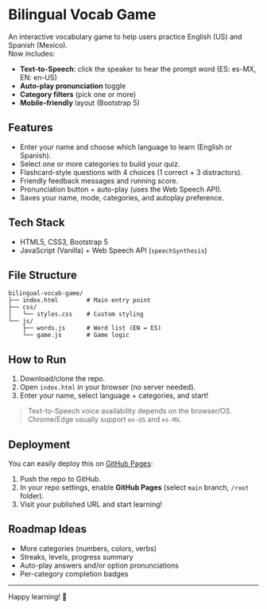 # Bilingual Vocab Game

An interactive vocabulary game to help users practice English (US) and Spanish (Mexico).  
Now includes:
- **Text-to-Speech**: click the speaker to hear the prompt word (ES: es-MX, EN: en-US)
- **Auto-play pronunciation** toggle
- **Category filters** (pick one or more)
- **Mobile-friendly** layout (Bootstrap 5)

## Features
- Enter your name and choose which language to learn (English or Spanish).
- Select one or more categories to build your quiz.
- Flashcard-style questions with 4 choices (1 correct + 3 distractors).
- Friendly feedback messages and running score.
- Pronunciation button + auto-play (uses the Web Speech API).
- Saves your name, mode, categories, and autoplay preference.

## Tech Stack
- HTML5, CSS3, Bootstrap 5
- JavaScript (Vanilla) + Web Speech API (`speechSynthesis`)

## File Structure
```
bilingual-vocab-game/
├── index.html        # Main entry point
├── css/
│   └── styles.css    # Custom styling
└── js/
    ├── words.js      # Word list (EN ↔ ES)
    └── game.js       # Game logic
```


## How to Run
1. Download/clone the repo.
2. Open `index.html` in your browser (no server needed).
3. Enter your name, select language + categories, and start!

> Text-to-Speech voice availability depends on the browser/OS. Chrome/Edge usually support `en-US` and `es-MX`.

## Deployment
You can easily deploy this on [GitHub Pages](https://pages.github.com/):
1. Push the repo to GitHub.
2. In your repo settings, enable **GitHub Pages** (select `main` branch, `/root` folder).
3. Visit your published URL and start learning!

## Roadmap Ideas
- More categories (numbers, colors, verbs)
- Streaks, levels, progress summary
- Auto-play answers and/or option pronunciations
- Per-category completion badges

---
Happy learning! 🎉
